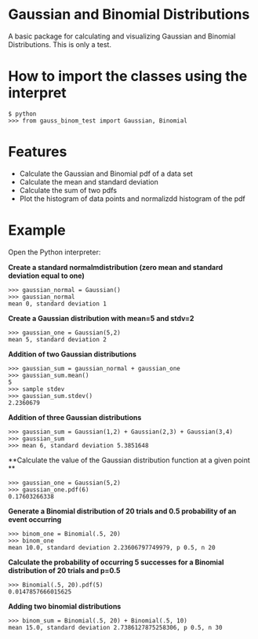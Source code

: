 # Gaussian and Binomial Distributions

A basic package for calculating and visualizing Gaussian and Binomial Distributions.
This is only a test.


# How to import the classes using the interpret

```console 
$ python
>>> from gauss_binom_test import Gaussian, Binomial
```

# Features

- Calculate the Gaussian and Binomial pdf of a data set
- Calculate the mean and standard deviation
- Calculate the sum of two pdfs
- Plot the histogram of data points and normalizdd histogram of the pdf



# Example

Open the Python interpreter:

**Create a standard normalmdistribution (zero mean and standard deviation equal to one)**

```console
>>> gaussian_normal = Gaussian()
>>> gaussian_normal
mean 0, standard deviation 1
```

**Create a Gaussian distribution with mean=5 and stdv=2**

```console
>>> gaussian_one = Gaussian(5,2)
mean 5, standard deviation 2
```

**Addition of two Gaussian distributions**

```console
>>> gaussian_sum = gaussian_normal + gaussian_one
>>> gaussian_sum.mean()
5
>>> sample stdev
>>> gaussian_sum.stdev()
2.2360679
```

**Addition of three Gaussian distributions**

```console
>>> gaussian_sum = Gaussian(1,2) + Gaussian(2,3) + Gaussian(3,4)
>>> gaussian_sum
>>> mean 6, standard deviation 5.3851648
```

**Calculate the value of the Gaussian distribution function at a given point **

```console
>>> gaussian_one = Gaussian(5,2)
>>> gaussian_one.pdf(6)
0.17603266338
```

**Generate a Binomial distribution of 20 trials and 0.5 probability of an event occurring**

```console
>>> binom_one = Binomial(.5, 20)
>>> binom_one
mean 10.0, standard deviation 2.23606797749979, p 0.5, n 20
```

**Calculate the probability of occurring 5 successes for a Binomial distribution of 20 trials and p=0.5**

```console
>>> Binomial(.5, 20).pdf(5)
0.0147857666015625
```

**Adding two binomial distributions**

```console
>>> binom_sum = Binomial(.5, 20) + Binomial(.5, 10)
mean 15.0, standard deviation 2.7386127875258306, p 0.5, n 30
```


